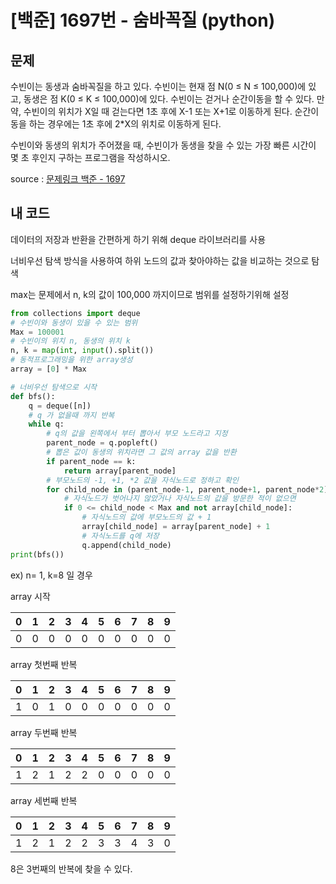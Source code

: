 # [백준] 1697번 - **숨바꼭질** (python)

## 문제

수빈이는 동생과 숨바꼭질을 하고 있다. 수빈이는 현재 점 N(0 ≤ N ≤ 100,000)에 있고, 동생은 점 K(0 ≤ K ≤ 100,000)에 있다. 수빈이는 걷거나 순간이동을 할 수 있다. 만약, 수빈이의 위치가 X일 때 걷는다면 1초 후에 X-1 또는 X+1로 이동하게 된다. 순간이동을 하는 경우에는 1초 후에 2*X의 위치로 이동하게 된다.

수빈이와 동생의 위치가 주어졌을 때, 수빈이가 동생을 찾을 수 있는 가장 빠른 시간이 몇 초 후인지 구하는 프로그램을 작성하시오.

source : [문제링크 백준 - 1697](https://www.acmicpc.net/problem/1697)

## 내 코드

데이터의 저장과 반환을 간편하게 하기 위해 deque 라이브러리를 사용

너비우선 탐색 방식을 사용하여 하위 노드의 값과 찾아야하는 값을 비교하는 것으로 탐색

max는 문제에서 n, k의 값이 100,000 까지이므로 범위를 설정하기위해 설정

```python
from collections import deque
# 수빈이와 동생이 있을 수 있는 범위
Max = 100001
# 수빈이의 위치 n, 동생의 위치 k
n, k = map(int, input().split())
# 동적프로그래밍을 위한 array생성
array = [0] * Max

# 너비우선 탐색으로 시작
def bfs():
    q = deque([n])
    # q 가 없을때 까지 반복
    while q:
      	# q의 값을 왼쪽에서 부터 뽑아서 부모 노드라고 지정
        parent_node = q.popleft()
        # 뽑은 값이 동생의 위치라면 그 값의 array 값을 반환
        if parent_node == k:
            return array[parent_node]
        # 부모노드의 -1, +1, *2 값을 자식노드로 정하고 확인
        for child_node in (parent_node-1, parent_node+1, parent_node*2):
          	# 자식노드가 벗어나지 않았거나 자식노드의 값을 방문한 적이 없으면
            if 0 <= child_node < Max and not array[child_node]:
              	# 자식노드의 값에 부모노드의 값 + 1
                array[child_node] = array[parent_node] + 1
                # 자식노드를 q에 저장 
                q.append(child_node)
print(bfs())
```

ex)  n= 1, k=8 일 경우

array 시작

| 0    | 1    | 2    | 3    | 4    | 5    | 6    | 7    | 8    | 9    |
| ---- | ---- | ---- | ---- | ---- | ---- | ---- | ---- | ---- | ---- |
| 0    | 0    | 0    | 0    | 0    | 0    | 0    | 0    | 0    | 0    |

array 첫번째 반복

| 0    | 1    | 2    | 3    | 4    | 5    | 6    | 7    | 8    | 9    |
| ---- | ---- | ---- | ---- | ---- | ---- | ---- | ---- | ---- | ---- |
| 1    | 0    | 1    | 0    | 0    | 0    | 0    | 0    | 0    | 0    |

array 두번째 반복

| 0    | 1    | 2    | 3    | 4    | 5    | 6    | 7    | 8    | 9    |
| ---- | ---- | ---- | ---- | ---- | ---- | ---- | ---- | ---- | ---- |
| 1    | 2    | 1    | 2    | 2    | 0    | 0    | 0    | 0    | 0    |

array 세번째 반복

| 0    | 1    | 2    | 3    | 4    | 5    | 6    | 7    | 8    | 9    |
| ---- | ---- | ---- | ---- | ---- | ---- | ---- | ---- | ---- | ---- |
| 1    | 2    | 1    | 2    | 2    | 3    | 3    | 4    | 3    | 0    |

8은 3번째의 반복에 찾을 수 있다.
